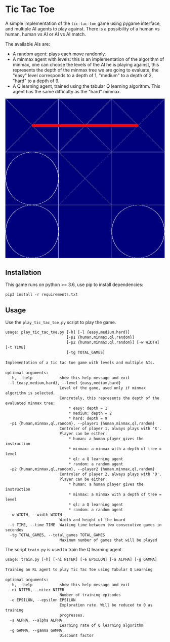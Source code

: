 # Tic Tac Toe
A simple implementation of the `tic-tac-toe` game using pygame interface, and multiple AI agents to play against. There is a possibility of a human vs human, human vs AI or AI vs AI match.

The available AIs are:

 - A random agent: plays each move randomly.
 - A minmax agent with levels: this is an implementation of the algorithm of minmax, one can choose the levels of the AI he is playing against, this represents the depth of the minmax tree we are going to evaluate, the "easy" level corresponds to a depth of 1, "medium" to a depth of 2, "hard" to a depth of 9.
 - A Q learning agent, trained using the tabular Q learning algorithm. This agent has the same difficulty as the "hard" minmax.

<div align="center">

![](image.png)

</div>

## Installation
This game runs on python >= 3.6, use pip to install dependencies:
```
pip3 install -r requirements.txt
```

## Usage
Use the `play_tic_tac_toe.py` script to play the game.
```
usage: play_tic_tac_toe.py [-h] [-l {easy,medium,hard}]
                           [-p1 {human,minmax,ql,random}]
                           [-p2 {human,minmax,ql,random}] [-w WIDTH] [-t TIME]
                           [-tg TOTAL_GAMES]

Implementation of a tic tac toe game with levels and multiple AIs.

optional arguments:
  -h, --help            show this help message and exit
  -l {easy,medium,hard}, --level {easy,medium,hard}
                        Level of the game, used only if minmax algorithm is selected.
                        Concretely, this represents the depth of the evaluated minmax tree:
                            * easy: depth = 1
                            * medium: depth = 2
                            * hard: depth = 9
  -p1 {human,minmax,ql,random}, --player1 {human,minmax,ql,random}
                        Controler of player 1, always plays with 'X'.
                        Player can be either:
                            * human: a human player gives the instruction
                            * minmax: a minmax with a depth of tree = level
                            * ql: a Q learning agent
                            * random: a random agent
  -p2 {human,minmax,ql,random}, --player2 {human,minmax,ql,random}
                        Controler of player 2, always plays with 'O'.
                        Player can be either:
                            * human: a human player gives the instruction
                            * minmax: a minmax with a depth of tree = level
                            * ql: a Q learning agent
                            * random: a random agent
  -w WIDTH, --width WIDTH
                        Width and height of the board
  -t TIME, --time TIME  Waiting time between two consecutive games in secondes
  -tg TOTAL_GAMES, --total_games TOTAL_GAMES
                        Maximum number of games that will be played
```

The script `train.py` is used to train the Q learning agent.
```
usage: train.py [-h] [-ni NITER] [-e EPSILON] [-a ALPHA] [-g GAMMA]

Training an RL agent to play Tic Tac Toe using Tabular Q Learning

optional arguments:
  -h, --help            show this help message and exit
  -ni NITER, --niter NITER
                        Number of training episodes
  -e EPSILON, --epsilon EPSILON
                        Exploration rate. Will be reduced to 0 as training
                        progresses.
  -a ALPHA, --alpha ALPHA
                        Learning rate of Q learning algorithm
  -g GAMMA, --gamma GAMMA
                        Discount factor
```